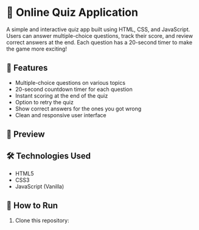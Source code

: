 # 📝 Online Quiz Application

A simple and interactive quiz app built using HTML, CSS, and JavaScript. Users can answer multiple-choice questions, track their score, and review correct answers at the end. Each question has a 20-second timer to make the game more exciting!

## 🚀 Features

- Multiple-choice questions on various topics
- 20-second countdown timer for each question
- Instant scoring at the end of the quiz
- Option to retry the quiz
- Show correct answers for the ones you got wrong
- Clean and responsive user interface

## 📸 Preview



## 🛠️ Technologies Used

- HTML5
- CSS3
- JavaScript (Vanilla)

## 📂 How to Run

1. Clone this repository:
   ```bash
   
